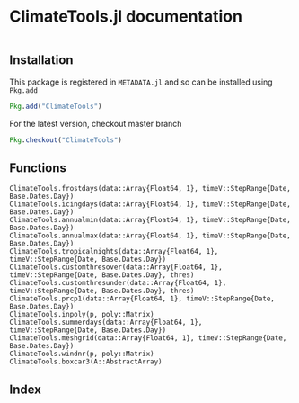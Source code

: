 # ClimateTools.jl documentation

```@contents
```

## Installation

This package is registered in `METADATA.jl` and so can be installed using `Pkg.add`

```julia
Pkg.add("ClimateTools")
```

For the latest version, checkout master branch

```julia
Pkg.checkout("ClimateTools")
```

## Functions

```@docs
ClimateTools.frostdays(data::Array{Float64, 1}, timeV::StepRange{Date, Base.Dates.Day})
ClimateTools.icingdays(data::Array{Float64, 1}, timeV::StepRange{Date, Base.Dates.Day})
ClimateTools.annualmin(data::Array{Float64, 1}, timeV::StepRange{Date, Base.Dates.Day})
ClimateTools.annualmax(data::Array{Float64, 1}, timeV::StepRange{Date, Base.Dates.Day})
ClimateTools.tropicalnights(data::Array{Float64, 1}, timeV::StepRange{Date, Base.Dates.Day})
ClimateTools.customthresover(data::Array{Float64, 1}, timeV::StepRange{Date, Base.Dates.Day}, thres)
ClimateTools.customthresunder(data::Array{Float64, 1}, timeV::StepRange{Date, Base.Dates.Day}, thres)
ClimateTools.prcp1(data::Array{Float64, 1}, timeV::StepRange{Date, Base.Dates.Day})
ClimateTools.inpoly(p, poly::Matrix)
ClimateTools.summerdays(data::Array{Float64, 1}, timeV::StepRange{Date, Base.Dates.Day})
ClimateTools.meshgrid(data::Array{Float64, 1}, timeV::StepRange{Date, Base.Dates.Day})
ClimateTools.windnr(p, poly::Matrix)
ClimateTools.boxcar3(A::AbstractArray)

```

## Index

```@index
```
